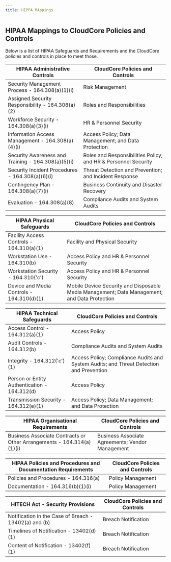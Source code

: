 ```yaml
---
title: HIPPA MAppings
---
```


## HIPAA Mappings to CloudCore Policies and Controls

Below is a list of HIPAA Safeguards and Requirements and the
CloudCore policies and controls in place to meet those.

HIPAA **Administrative Controls**                     | CloudCore Policies and Controls
---                                                   | ---
Security Management Process - 164.308(a)(1)(i)        | Risk Management
Assigned Security Responsibility - 164.308(a)(2)      | Roles and Responsibilities
Workforce Security - 164.308(a)(3)(i)                 | HR & Personnel Security
Information Access Management - 164.308(a)(4)(i)      | Access Policy; Data Management; and Data Protection
Security Awareness and Training - 164.308(a)(5)(i)    | Roles and Responsibilities Policy; and HR & Personnel Security
Security Incident Procedures - 164.308(a)(6)(i)       | Threat Detection and Prevention; and Incident Response
Contingency Plan - 164.308(a)(7)(i)                   | Business Continuity and Disaster Recovery
Evaluation - 164.308(a)(8)                            | Compliance Audits and System Audits

HIPAA **Physical Safeguards**                         | CloudCore Policies and Controls
---                                                   | ---
Facility Access Controls - 164.310(a)(1)              | Facility and Physical Security
Workstation Use - 164.310(b)                          | Access Policy and HR & Personnel Security
Workstation Security - 164.310('c')                   | Access Policy and HR & Personnel Security
Device and Media Controls - 164.310(d)(1)             | Mobile Device Security and Disposable Media Management; Data Management; and Data Protection

HIPAA **Technical Safeguards**                        | CloudCore Policies and Controls
---                                                   | ---
Access Control - 164.312(a)(1)                        | Access Policy
Audit Controls - 164.312(b)                           | Compliance Audits and System Audits
Integrity - 164.312('c')(1)                           | Access Policy; Compliance Audits and System Audits; and Threat Detection and Prevention
Person or Entity Authentication - 164.312(d)          | Access Policy
Transmission Security - 164.312(e)(1)                 | Access Policy; Data Management; and Data Protection

HIPAA **Organisational Requirements**                 | CloudCore Policies and Controls
---                                                   | ---
Business Associate Contracts or Other Arrangements - 164.314(a)(1)(i) | Business Associate Agreements; Vendor Management

HIPAA **Policies and Procedures and Documentation Requirements** | CloudCore Policies and Controls
---                                                   | ---
Policies and Procedures - 164.316(a)                  | Policy Management
Documentation - 164.316(b)(1)(i)                      | Policy Management

**HITECH Act - Security Provisions**                  | CloudCore Policies and Controls
---                                                   | ---
Notification in the Case of Breach - 13402(a) and (b) | Breach Notification
Timelines of Notification - 13402(d)(1)               | Breach Notification
Content of Notification - 13402(f)(1)                 | Breach Notification
